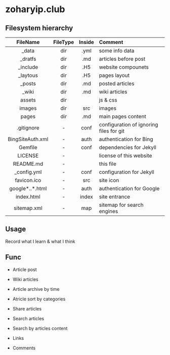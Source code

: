 # zoharyip.club

## Filesystem hierarchy

FileName | FileType | Inside | Comment
:-: | :-: | :-: | :-
_data | dir | .yml | some info data
_dratfs | dir | .md | articles before post
_include | dir | .H5 | website compounets
_laytous | dir | .H5 | pages layout
_posts | dir | .md | posted articles
_wiki | dir | .md | wiki articles
assets | dir |  | js & css
images | dir | src | images
pages | dir | .md | main pages content
.gitignore | - | conf | configuration of ignoring files for git
BingSiteAuth.xml | - | auth | authentication for Bing
Gemfile | - | conf | dependencies for Jekyll
LICENSE | - |  | license of this website
README.md | - |  | this file
_config.yml | - | conf | configuration for Jekyll
favicon.ico | - | src | site icon
google*..*.html | - | auth | authentication for Google
index.html | - | index | site entrance
sitemap.xml | - | map | sitemap for search engines

## Usage

Record what I learn & what I think

## Func

* Article post

* Wiki articles

* Article archive by time

* Atricle sort by categories

* Share articles

* Search articles

* Search by articles content

* Links

* Comments